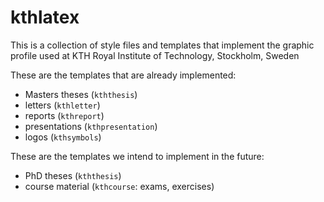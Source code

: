 # kthlatex
This is a collection of style files and templates that implement the graphic profile used at KTH Royal Institute of Technology, Stockholm, Sweden

These are the templates that are already implemented:
* Masters theses (`kththesis`)
* letters (`kthletter`)
* reports (`kthreport`)
* presentations (`kthpresentation`)
* logos (`kthsymbols`)

These are the templates we intend to implement in the future:
* PhD theses (`kththesis`)
* course material (`kthcourse`: exams, exercises)
